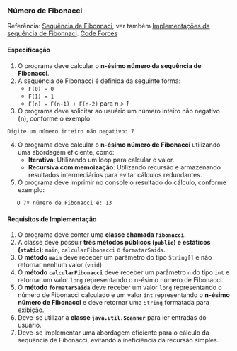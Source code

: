 ### Número de Fibonacci

Referência: [Sequência de Fibonnaci](https://en.wikipedia.org/wiki/Fibonacci_sequence), ver também [Implementações da sequência de Fibonnaci](https://en.wikibooks.org/wiki/Algorithm_Implementation/Mathematics/Fibonacci_Number_Program). [Code Forces](https://codeforces.com/problemset/problem/193/E)

#### Especificação

1. O programa deve calcular o **n-ésimo número da sequência de Fibonacci**.
2. A sequência de Fibonacci é definida da seguinte forma:
   - `F(0) = 0`
   - `F(1) = 1`
   - `F(n) = F(n-1) + F(n-2)` para *n > 1*
3. O programa deve solicitar ao usuário um número inteiro não negativo (**n**), conforme o exemplo:
```bash
Digite um número inteiro não negativo: 7
```
4. O programa deve calcular o **n-ésimo número de Fibonacci** utilizando uma abordagem eficiente, como:
   - **Iterativa**: Utilizando um loop para calcular o valor.
   - **Recursiva com memoização**: Utilizando recursão e armazenando resultados intermediários para evitar cálculos redundantes.
5. O programa deve imprimir no console o resultado do cálculo, conforme exemplo:
```bash
   O 7º número de Fibonacci é: 13
```

#### Requisitos de Implementação

1. O programa deve conter uma **classe chamada `Fibonacci`**.
2. A classe deve possuir **três métodos públicos (`public`) e estáticos (`static`)**: `main`, `calcularFibonacci` e `formatarSaida`.
3. O **método `main`** deve receber um parâmetro do tipo `String[]` e não retornar nenhum valor (`void`).
4. O **método `calcularFibonacci`** deve receber um parâmetro `n` do tipo `int` e retornar um valor `long` representando o n-ésimo número de Fibonacci.
5. O **método `formatarSaida`** deve receber um valor `long` representando o número de Fibonacci calculado e um valor `int` representando o **n-ésimo número de Fibonacci** e deve retornar uma `String` formatada para exibição.
6. Deve-se utilizar a **classe `java.util.Scanner`** para ler entradas do usuário.
7. Deve-se implementar uma abordagem eficiente para o cálculo da sequência de Fibonacci, evitando a ineficiência da recursão simples.
